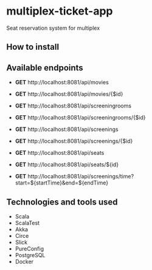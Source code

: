 # multiplex-ticket-app

Seat reservation system for multiplex

## How to install

## Available endpoints

- **GET** http://localhost:8081/api/movies

- **GET** http://localhost:8081/api/movies/{$id}

- **GET** http://localhost:8081/api/screeningrooms

- **GET** http://localhost:8081/api/screeningrooms/{$id}

- **GET** http://localhost:8081/api/screenings

- **GET** http://localhost:8081/api/screenings/{$id}

- **GET** http://localhost:8081/api/seats

- **GET** http://localhost:8081/api/seats/${id}

- **GET** http://localhost:8081/api/screenings/time?start=${startTime}&end=${endTime}

## Technologies and tools used

- Scala
- ScalaTest
- Akka
- Circe
- Slick
- PureConfig
- PostgreSQL
- Docker
